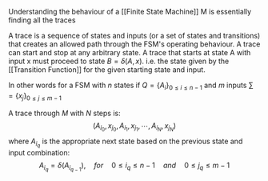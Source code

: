 Understanding the behaviour of a [[Finite State Machine]] M is essentially finding all the traces

A trace is a sequence of states and inputs (or a set of states and transitions) that creates an allowed path through the FSM's operating behaviour. A trace can start and stop at any arbitrary state. A trace that starts at state A with input x must proceed to state $B = \delta(A, x)$. i.e. the state given by the [[Transition Function]] for the given starting state and input.

In other words for a FSM with $n$ states if $Q = \{A_i\}_{0\leq i\leq n-1}$ and $m$ inputs $\sum = \{ x_j\}_{0\leq j\leq m-1}$ 

A trace through $M$ with $N$ steps is:
$$ (A_{i_0}, x_{j_0}, A_{i_1}, x_{j_1}, \cdots, A_{i_N}, x_{j_N}) $$
where $A_{i_q}$ is the appropriate next state based on the previous state and input combination:
$$ A_{i_q} = \delta(A_{i_{q-1}}), \quad for\quad 0\leq i_q \leq n-1 \quad and\quad0\leq j_q\leq m-1 $$
